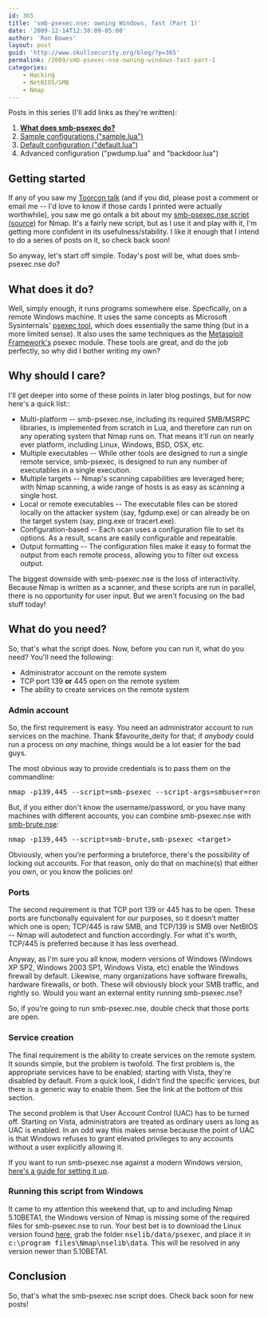 ```yaml
---
id: 365
title: 'smb-psexec.nse: owning Windows, fast (Part 1)'
date: '2009-12-14T12:38:09-05:00'
author: 'Ron Bowes'
layout: post
guid: 'http://www.skullsecurity.org/blog/?p=365'
permalink: /2009/smb-psexec-nse-owning-windows-fast-part-1
categories:
    - Hacking
    - NetBIOS/SMB
    - Nmap
---
```


Posts in this series (I'll add links as they're written):
<ol>
<li><strong><a href='/blog/?p=365'>What does smb-psexec do?</a></strong></li>
<li><a href='/blog/?p=379'>Sample configurations ("sample.lua")</a></li>
<li><a href='/blog/?p=404 '>Default configuration ("default.lua")</a></li>
<li>Advanced configuration ("pwdump.lua" and "backdoor.lua")</li>
</ol>
<!--more-->
<h2>Getting started</h2>
If any of you saw my <a href='http://svn.skullsecurity.org:81/ron/security/2009-10-toorcon/2009-10%20Toorcon.pdf'>Toorcon talk</a> (and if you did, please post a comment or email me -- I'd love to know if those cards I printed were actually worthwhile), you saw me go ontalk a bit about my <a href='http://nmap.org/nsedoc/scripts/smb-psexec.html'>smb-psexec.nse</script> script (<a href='http://nmap.org/svn/scripts/smb-psexec.nse'>source</a>) for Nmap. It's a fairly new script, but as I use it and play with it, I'm getting more confident in its usefulness/stability. I like it enough that I intend to do a series of posts on it, so check back soon!

So anyway, let's start off simple. Today's post will be, what does smb-psexec.nse do?

<h2>What does it do?</h2>
Well, simply enough, it runs programs somewhere else. Specfically, on a remote Windows machine. It uses the same concepts as Microsoft Sysinternals' <a href='http://technet.microsoft.com/en-us/sysinternals/bb897553.aspx'>psexec tool</a>, which does essentially the same thing (but in a more limited sense). It also uses the same techniques as the <a href='http://www.metasploit.com/framework/'>Metasploit Framework's</a> psexec module. These tools are great, and do the job perfectly, so why did I bother writing my own?

<h2>Why should I care?</h2>
I'll get deeper into some of these points in later blog postings, but for now here's a quick list::
<ul>
<li>Multi-platform -- smb-psexec.nse, including its required SMB/MSRPC libraries, is implemented from scratch in Lua, and therefore can run on any operating system that Nmap runs on. That means it'll run on nearly ever platform, including Linux, Windows, BSD, OSX, etc.</li>
<li>Multiple executables -- While other tools are designed to run a single remote service, smb-psexec, is designed to run any number of executables in a single execution.</li>
<li>Multiple targets -- Nmap's scanning capabilities are leveraged here; with Nmap scanning, a wide range of hosts is as easy as scanning a single host.</li>
<li>Local or remote executables -- The executable files can be stored locally on the attacker system (say, fgdump.exe) or can already be on the target system (say, ping.exe or tracert.exe). </li>
<li>Configuration-based -- Each scan uses a configuration file to set its options. As a result, scans are easily configurable and repeatable.</li>
<li>Output formatting -- The configuration files make it easy to format the output from each remote process, allowing you to filter out excess output.</li>
</ul>

The biggest downside with smb-psexec.nse is the loss of interactivity. Because Nmap is written as a scanner, and these scripts are run in parallel, there is no opportunity for user input. But we aren't focusing on the bad stuff today! 

<h2>What do you need?</h2>
So, that's what the script does. Now, before you can run it, what do you need? You'll need the following:
<ul>
<li>Administrator account on the remote system</li>
<li>TCP port 139 <strong>or</strong> 445 open on the remote system</li>
<li>The ability to create services on the remote system</li>
</ul>

<h3>Admin account</h3>
So, the first requirement is easy. You need an administrator account to run services on the machine. Thank $favourite_deity for that; if <em>anybody</em> could run a process on <em>any</em> machine, things would be a lot easier for the bad guys. 

The most obvious way to provide credentials is to pass them on the commandline:
<pre>nmap -p139,445 --script=smb-psexec --script-args=smbuser=ron,smbpass=Password1 &lt;target&gt;</pre>

But, if you either don't know the username/password, or you have many machines with different accounts, you can combine smb-psexec.nse with <a href='http://nmap.org/nsedoc/scripts/smb-brute.html'>smb-brute.nse</a>:
<pre>nmap -p139,445 --script=smb-brute,smb-psexec &lt;target&gt;</pre>

Obviously, when you're performing a bruteforce, there's the possibility of locking out accounts. For that reason, only do that on machine(s) that either you own, or you know the policies on!

<h3>Ports</h3>
The second requirement is that TCP port 139 or 445 has to be open. These ports are functionally equivalent for our purposes, so it doesn't matter which one is open; TCP/445 is raw SMB, and TCP/139 is SMB over NetBIOS -- Nmap will autodetect and function accordingly. For what it's worth, TCP/445 is preferred because it has less overhead.

Anyway, as I'm sure you all know, modern versions of Windows (Windows XP SP2, Windows 2003 SP1, Windows Vista, etc) enable the Windows firewall by default. Likewise, many organizations have software firewalls, hardware firewalls, or both. These will obviously block your SMB traffic, and rightly so. Would you want an external entity running smb-psexec.nse?

So, if you're going to run smb-psexec.nse, double check that those ports are open. 

<h3>Service creation</h3>
The final requirement is the ability to create services on the remote system. It sounds simple, but the problem is twofold. The first problem is, the appropriate services have to be enabled; starting with Vista, they're disabled by default. From a quick look, I didn't find the specific services, but there is a generic way to enable them. See the link at the bottom of this section. 

The second problem is that User Account Control (UAC) has to be turned off. Starting on Vista, administrators are treated as ordinary users as long as UAC is enabled. In an odd way this makes sense because the point of UAC is that Windows refuses to grant elevated privileges to any accounts without a user explicitly allowing it. 

If you want to run smb-psexec.nse against a modern Windows version, <a href='http://forum.sysinternals.com/forum_posts.asp?TID=9139'>here's a guide for setting it up</a>.

<h3>Running this script from Windows</h3>
It came to my attention this weekend that, up to and including Nmap 5.10BETA1, the Windows version of Nmap is missing some of the required files for smb-psexec.nse to run. Your best bet is to download the Linux version found <a href='http://nmap.org/dist/nmap-5.10BETA1.tar.bz2'>here</a>, grab the folder <tt>nselib/data/psexec</tt>, and place it in <tt>c:\program files\Nmap\nselib\data</tt>. This will be resolved in any version newer than 5.10BETA1. 

<h2>Conclusion</h2>
So, that's what the smb-psexec.nse script does. Check back soon for new posts!
